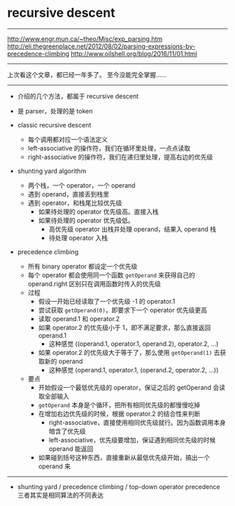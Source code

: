 # recursive descent

---

http://www.engr.mun.ca/~theo/Misc/exp_parsing.htm
http://eli.thegreenplace.net/2012/08/02/parsing-expressions-by-precedence-climbing
http://www.oilshell.org/blog/2016/11/01.html

---

上次看这个文章，都已经一年多了。
至今没能完全掌握……

---

- 介绍的几个方法，都属于 recursive descent
- 是 parser，处理的是 token

- classic recursive descent
	- 每个调用都对应一个语法定义
	- left-associative 的操作符，我们在循环里处理，一点点读取
	- right-associative 的操作符，我们在递归里处理，提高右边的优先级

- shunting yard algorithm
	- 两个栈，一个 operator，一个 operand
	- 遇到 operand，直接丢到栈里
	- 遇到 operator，和栈尾比较优先级
		- 如果待处理的 operator 优先级高。直接入栈
		- 如果待处理的 operator 优先级低。
			- 高优先级 operator 出栈并处理 operand，结果入 operand 栈
			- 待处理 operator 入栈

- precedence climbing
	- 所有 binary operator 都设定一个优先级
	- 每个 operator 都会使用同一个函数 `getOperand` 来获得自己的 operand.right
		区别只在调用函数时传入的优先级
	- 过程
		- 假设一开始已经读取了一个优先级 -1 的 operator.1
		- 尝试获取 `getOperand(0)`，即要求下一个 operator 优先级更高
		- 读取 operand.1 和 operator.2
		- 如果 operator.2 的优先级小于 1，即不满足要求，那么直接返回 operand.1
			- 这种感觉 ((operand.1, operator.1, operand.2), operator.2, ...)
		- 如果 operator.2 的优先级大于等于了，那么使用 `getOperand(1)` 去获取新的 operand
			- 这种感觉 (operand.1, operator.1, (operand.2, operator.2, ...))
	- 要点
		- 开始假设一个最低优先级的 operator，保证之后的 getOperand 会读取全部输入
		- `getOperand` 本身是个循环，把所有相同优先级的都慢慢吃掉
		- 在增加右边优先级的时候，根据 operator.2 的结合性来判断
			- right-associative，直接使用相同优先级就行。因为函数调用本身暗含了优先级
			- left-associative，优先级要增加，保证遇到相同优先级的时候 operand 能返回
		- 如果碰到括号这种东西，直接重新从最低优先级开始，搞出一个 operand 来

---

- shunting yard / precedence climbing / top-down operator precedence
	三者其实是相同算法的不同表达
